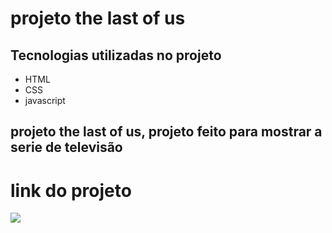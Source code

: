 # projeto the last of us
## Tecnologias utilizadas no projeto
* HTML
* CSS
* javascript
## projeto the last of us, projeto feito para mostrar a serie de televisão 
# link do projeto
   <a href="https://anna-hub19.github.io/projeto-the-last-of-us/" target="_blank"><img src="https://img.shields.io/badge/-TLOU-purple?style=for-the-badge&logo=aluraplayo&logoColor=white"></a>
